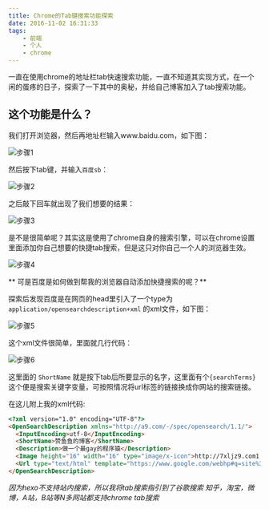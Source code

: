 ```yaml
---
title: Chrome的Tab键搜索功能探索
date: 2016-11-02 16:31:33
tags:
    - 前端
    - 个人
    - chrome
---
```

一直在使用chrome的地址栏tab快速搜索功能，一直不知道其实现方式，在一个闲的蛋疼的日子，探索了一下其中的奥秘，并给自己博客加入了tab搜索功能。
<!--more-->
## 这个功能是什么？

我们打开浏览器，然后再地址栏输入www.baidu.com，如下图：

![步骤1](http://oddd7fcxh.bkt.clouddn.com/chrome-tab-search/tab-1.jpg)

然后按下tab键，并输入`百度sb`：

![步骤2](http://oddd7fcxh.bkt.clouddn.com/chrome-tab-search/tab-2.jpg)

之后敲下回车就出现了我们想要的结果：

![步骤3](http://oddd7fcxh.bkt.clouddn.com/chrome-tab-search/tab-3.jpg)

是不是很简单呢？其实这是使用了chrome自身的搜索引擎，可以在chrome设置里面添加你自己想要的快捷tab搜索，但是这只对你自己一个人的浏览器生效。

![步骤4](http://oddd7fcxh.bkt.clouddn.com/chrome-tab-search/tab-4.jpg)

** 可是百度是如何做到帮我的浏览器自动添加快捷搜索的呢？**

探索后发现百度是在网页的head里引入了一个type为 `application/opensearchdescription+xml` 的xml文件，如下图：

![步骤5](http://oddd7fcxh.bkt.clouddn.com/chrome-tab-search/tab-5.jpg)

这个xml文件很简单，里面就几行代码：

![步骤6](http://oddd7fcxh.bkt.clouddn.com/chrome-tab-search/tab-6.jpg)

这里面的 `ShortName` 就是按下tab后所要显示的名字，这里面有个`{searchTerms}` 这个便是搜索关键字变量，可按照情况将url标签的链接换成你网站的搜索链接。

在这儿附上我的xml代码:

```html
<?xml version="1.0" encoding="UTF-8"?>
<OpenSearchDescription xmlns="http://a9.com/-/spec/opensearch/1.1/">
  <InputEncoding>utf-8</InputEncoding>
  <ShortName>赞鱼鱼的博客</ShortName>
  <Description>做一个最gay的程序猿</Description>
  <Image height="16" width="16" type="image/x-icon">http://7xljz9.com1.z0.glb.clouddn.com/favicon.ico</Image>
  <Url type="text/html" template="https://www.google.com/webhp#q=site%3Ablog.zanyuyu.com%20{searchTerms}"/>
</OpenSearchDescription>

```

*因为hexo不支持站内搜索，所以我将tab搜索指引到了谷歌搜索*
*知乎，淘宝，微博，A站，B站等N多网站都支持chrome tab搜索*